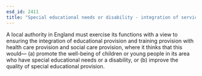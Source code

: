 ```yaml
---
esd_id: 2411
title: "Special educational needs or disability - integration of services"
---
```


A local authority in England must exercise its functions with a view to ensuring the integration of educational provision and training provision with health care provision and social care provision, where it thinks that this would—
(a) promote the well-being of children or young people in its area who have special educational needs or a disability, or
(b) improve the quality of special educational provision.

